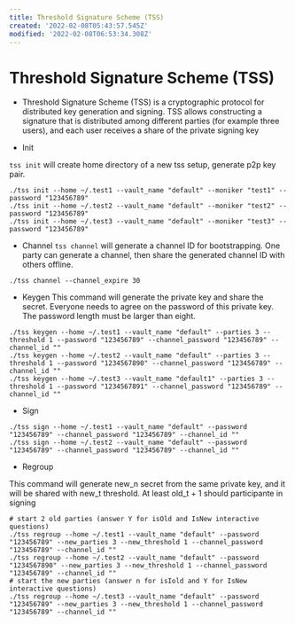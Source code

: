 ```yaml
---
title: Threshold Signature Scheme (TSS)
created: '2022-02-08T05:43:57.545Z'
modified: '2022-02-08T06:53:34.308Z'
---
```


# Threshold Signature Scheme (TSS) 

- Threshold Signature Scheme (TSS) is a cryptographic protocol for distributed key generation and signing. TSS allows constructing a signature that is distributed among different parties (for example three users), and each user receives a share of the private signing key

- Init 

`tss init` will create home directory of a new tss setup, generate p2p key pair.
```
./tss init --home ~/.test1 --vault_name "default" --moniker "test1" --password "123456789"
./tss init --home ~/.test2 --vault_name "default" --moniker "test2" --password "123456789"
./tss init --home ~/.test3 --vault_name "default" --moniker "test3" --password "123456789"
```

- Channel 
`tss channel` will generate a channel ID for bootstrapping. One party can generate a channel, then share the generated channel ID with others offline.

```
./tss channel --channel_expire 30
```

- Keygen 
This command will generate the private key and share the secret. Everyone needs to agree on the password of this private key. The password length must be larger than eight.

```
./tss keygen --home ~/.test1 --vault_name "default" --parties 3 --threshold 1 --password "123456789" --channel_password "123456789" --channel_id ""
./tss keygen --home ~/.test2 --vault_name "default" --parties 3 --threshold 1 --password "1234567890" --channel_password "123456789" --channel_id ""
./tss keygen --home ~/.test3 --vault_name "default1" --parties 3 --threshold 1 --password "1234567891" --channel_password "123456789" --channel_id ""
```

- Sign
```
./tss sign --home ~/.test1 --vault_name "default" --password "123456789" --channel_password "123456789" --channel_id ""
./tss sign --home ~/.test2 --vault_name "default" --password "123456789" --channel_password "123456789" --channel_id ""
```

- Regroup

This command will generate new_n secret from the same private key, and it will be shared with new_t threshold. At least old_t + 1 should participante in signing

```
# start 2 old parties (answer Y for isOld and IsNew interactive questions)
./tss regroup --home ~/.test1 --vault_name "default" --password "123456789" --new_parties 3 --new_threshold 1 --channel_password "123456789" --channel_id ""
./tss regroup --home ~/.test2 --vault_name "default" --password "1234567890" --new_parties 3 --new_threshold 1 --channel_password "123456789" --channel_id ""
# start the new parties (answer n for isIold and Y for IsNew interactive questions)
./tss regroup --home ~/.test3 --vault_name "default" --password "123456789" --new_parties 3 --new_threshold 1 --channel_password "123456789" --channel_id ""
```

